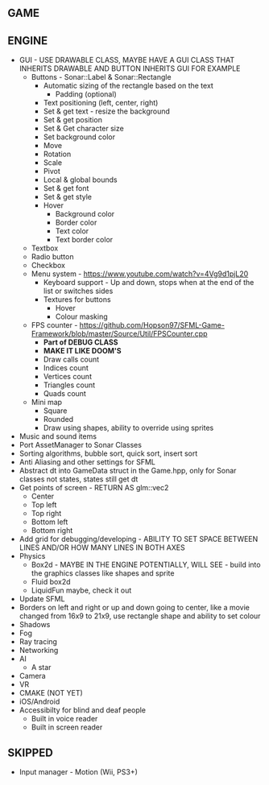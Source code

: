 GAME
-----------------------------------------------------------------

ENGINE
-----------------------------------------------------------------
* GUI - USE DRAWABLE CLASS, MAYBE HAVE A GUI CLASS THAT INHERITS DRAWABLE AND BUTTON INHERITS GUI FOR EXAMPLE
    - Buttons - Sonar::Label & Sonar::Rectangle
        - Automatic sizing of the rectangle based on the text
            - Padding (optional)
        - Text positioning (left, center, right)
        - Set & get text - resize the background
        - Set & get position
        - Set & Get character size
        - Set background color
        - Move
        - Rotation
        - Scale
        - Pivot
        - Local & global bounds
        - Set & get font
        - Set & get style
        - Hover
            - Background color
            - Border color
            - Text color
            - Text border color
    - Textbox
    - Radio button
    - Checkbox
    - Menu system - https://www.youtube.com/watch?v=4Vg9d1pjL20
        - Keyboard support - Up and down, stops when at the end of the list or switches sides
        - Textures for buttons
            - Hover
            - Colour masking
    - FPS counter - https://github.com/Hopson97/SFML-Game-Framework/blob/master/Source/Util/FPSCounter.cpp
        - **Part of DEBUG CLASS**
        - **MAKE IT LIKE DOOM'S**
        - Draw calls count
        - Indices count
        - Vertices count
        - Triangles count
        - Quads count
    - Mini map
        - Square
        - Rounded
        - Draw using shapes, ability to override using sprites
* Music and sound items
* Port AssetManager to Sonar Classes
* Sorting algorithms, bubble sort, quick sort, insert sort
* Anti Aliasing and other settings for SFML
* Abstract dt into GameData struct in the Game.hpp, only for Sonar classes not states, states still get dt
* Get points of screen - RETURN AS glm::vec2
    - Center
    - Top left
    - Top right
    - Bottom left
    - Bottom right
* Add grid for debugging/developing - ABILITY TO SET SPACE BETWEEN LINES AND/OR HOW MANY LINES IN BOTH AXES
* Physics
    - Box2d - MAYBE IN THE ENGINE POTENTIALLY, WILL SEE - build into the graphics classes like shapes and sprite
    - Fluid box2d
    - LiquidFun maybe, check it out
* Update SFML
* Borders on left and right or up and down going to center, like a movie changed from 16x9 to 21x9, use rectangle shape and ability to set colour
* Shadows
* Fog
* Ray tracing
* Networking
* AI
    - A star
* Camera
* VR
* CMAKE (NOT YET)
* iOS/Android
* Accessibilty for blind and deaf people
    - Built in voice reader
    - Built in screen reader


SKIPPED
-----------------------------------------------------------------
* Input manager - Motion (Wii, PS3+)
